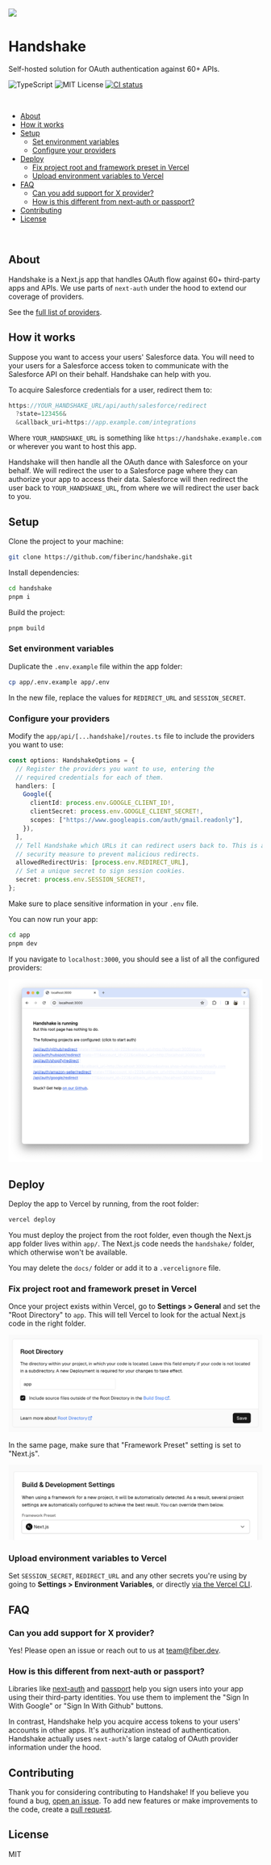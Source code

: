 <br />

<p align="left">
  <img src="https://media1.giphy.com/media/750o1RprTNj8ldkwak/200.gif?cid=5a38a5a2julf1ukb89781yu88pth7ol9sm22s52gc88gc0hs&ep=v1_gifs_search&rid=300.gif&ct=g" width="300"/>

  <h1 align="left">Handshake</h1>

  <p align="left">
    Self-hosted solution for OAuth authentication against 60+ APIs.
  </p>

  <p align="left" style="align: left;">
    <img src="https://img.shields.io/badge/TypeScript-blue" alt="TypeScript" />
    <img src="https://img.shields.io/badge/MIT-License" alt="MIT License" />
    <a href="https://github.com/fiberinc/handshake/actions/workflows/ci.yml"><img src="https://github.com/fiberinc/handshake/actions/workflows/ci.yml/badge.svg" alt="CI status" style="max-width: 100%;"></a>
  </p>
</p>

<br />

- [About](#about)
- [How it works](#how-it-works)
- [Setup](#setup)
  - [Set environment variables](#set-environment-variables)
  - [Configure your providers](#configure-your-providers)
- [Deploy](#deploy)
  - [Fix project root and framework preset in Vercel](#fix-project-root-and-framework-preset-in-vercel)
  - [Upload environment variables to Vercel](#upload-environment-variables-to-vercel)
- [FAQ](#faq)
  - [Can you add support for X provider?](#can-you-add-support-for-x-provider)
  - [How is this different from next-auth or passport?](#how-is-this-different-from-next-auth-or-passport)
- [Contributing](#contributing)
- [License](#license)

<br />

## About

Handshake is a Next.js app that handles OAuth flow against 60+ third-party apps
and APIs. We use parts of `next-auth` under the hood to extend our coverage of
providers.

See the [full list of providers][1].

## How it works

Suppose you want to access your users' Salesforce data. You will need to your
users for a Salesforce access token to communicate with the Salesforce API on
their behalf. Handshake can help with you.

To acquire Salesforce credentials for a user, redirect them to:

```ts
https://YOUR_HANDSHAKE_URL/api/auth/salesforce/redirect
  ?state=123456&
  &callback_uri=https://app.example.com/integrations
```

Where `YOUR_HANDSHAKE_URL` is something like `https://handshake.example.com` or
wherever you want to host this app.

Handshake will then handle all the OAuth dance with Salesforce on your behalf.
We will redirect the user to a Salesforce page where they can authorize your app
to access their data. Salesforce will then redirect the user back to
`YOUR_HANDSHAKE_URL`, from where we will redirect the user back to you.

## Setup

Clone the project to your machine:

```bash
git clone https://github.com/fiberinc/handshake.git
```

Install dependencies:

```bash
cd handshake
pnpm i
```

Build the project:

```bash
pnpm build
```

### Set environment variables

Duplicate the `.env.example` file within the app folder:

```bash
cp app/.env.example app/.env
```

In the new file, replace the values for `REDIRECT_URL` and `SESSION_SECRET`.

### Configure your providers

Modify the `app/api/[...handshake]/routes.ts` file to include the providers you want to use:

```ts
const options: HandshakeOptions = {
  // Register the providers you want to use, entering the
  // required credentials for each of them.
  handlers: [
    Google({
      clientId: process.env.GOOGLE_CLIENT_ID!,
      clientSecret: process.env.GOOGLE_CLIENT_SECRET!,
      scopes: ["https://www.googleapis.com/auth/gmail.readonly"],
    }),
  ],
  // Tell Handshake which URLs it can redirect users back to. This is a
  // security measure to prevent malicious redirects.
  allowedRedirectUris: [process.env.REDIRECT_URL],
  // Set a unique secret to sign session cookies.
  secret: process.env.SESSION_SECRET!,
};
```

Make sure to place sensitive information in your `.env` file.

You can now run your app:

```bash
cd app
pnpm dev
```

If you navigate to `localhost:3000`, you should see a list of all the configured
providers:

![](/docs/public/images/readme-landing.png)

## Deploy

Deploy the app to Vercel by running, from the root folder:

```bash
vercel deploy
```

You must deploy the project from the root folder, even though the Next.js app
folder lives within `app/`. The Next.js code needs the `handshake/` folder,
which otherwise won't be available.

You may delete the `docs/` folder or add it to a `.vercelignore` file.

### Fix project root and framework preset in Vercel

Once your project exists within Vercel, go to **Settings > General** and set the
"Root Directory" to `app`. This will tell Vercel to look for the actual Next.js
code in the right folder.

![](/docs/public/images/readme-vercel-setings-root.png)

In the same page, make sure that "Framework Preset" setting is set to "Next.js".

![](/docs/public/images/readme-vercel-setings-next.png)

### Upload environment variables to Vercel

Set `SESSION_SECRET`, `REDIRECT_URL` and any other secrets you're using by going
to **Settings > Environment Variables**, or directly [via the Vercel
CLI](https://vercel.com/docs/cli/env).

## FAQ

### Can you add support for X provider?

Yes! Please open an issue or reach out to us at
[team@fiber.dev](mailto:team@fiber.dev).

### How is this different from next-auth or passport?

Libraries like [next-auth](https://github.com/nextauthjs/next-auth) and
[passport](https://github.com/jaredhanson/passport) help you sign users into
your app using their third-party identities. You use them to implement the "Sign
In With Google" or "Sign In With Github" buttons.

In contrast, Handshake help you acquire access tokens to your users' accounts in
other apps. It's authorization instead of authentication. Handshake actually
uses `next-auth`'s large catalog of OAuth provider information under the hood.

## Contributing

Thank you for considering contributing to Handshake! If you believe you found a bug, [open an issue](https://github.com/fiberinc/handshake/issues). To add new features or make improvements to the code, create a [pull request](https://github.com/fiberinc/handshake/pulls).

## License

MIT

[1]: https://fiber.dev/handshake
